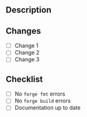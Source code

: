## Description

<!-- Provide a brief description of the changes in this PR -->

## Changes

- [ ] Change 1
- [ ] Change 2
- [ ] Change 3

## Checklist

- [ ] No `forge fmt` errors
- [ ] No `forge build` errors
- [ ] Documentation up to date
